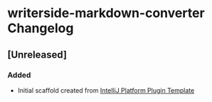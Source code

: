 <!-- Keep a Changelog guide -> https://keepachangelog.com -->

# writerside-markdown-converter Changelog

## [Unreleased]
### Added
- Initial scaffold created from [IntelliJ Platform Plugin Template](https://github.com/JetBrains/intellij-platform-plugin-template)
